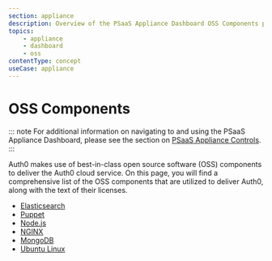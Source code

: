 ```yaml
---
section: appliance
description: Overview of the PSaaS Appliance Dashboard OSS Components page
topics:
    - appliance
    - dashboard
    - oss
contentType: concept
useCase: appliance
---
```


# OSS Components

::: note
  For additional information on navigating to and using the PSaaS Appliance Dashboard, please see the section on [PSaaS Appliance Controls](/appliance/dashboard#appliance-controls).
:::

Auth0 makes use of best-in-class open source software (OSS) components to deliver the Auth0 cloud service. On this page, you will find a comprehensive list of the OSS components that are utilized to deliver Auth0, along with the text of their licenses.

* [Elasticsearch](https://www.elastic.co/)
* [Puppet](https://puppet.com/)
* [Node.js](https://nodejs.org/en/)
* [NGINX](http://nginx.org/)
* [MongoDB](https://www.mongodb.com/)
* [Ubuntu Linux](http://www.ubuntu.com/)
